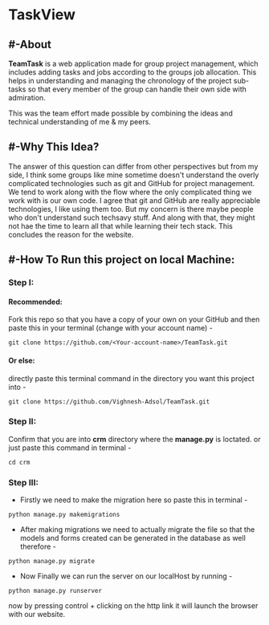 # TaskView


## #-About
**TeamTask** is a web application made for group project management, which includes adding tasks and jobs according to the groups job allocation.
This helps in understanding and managing the chronology of the project sub-tasks so that every member of the group can handle their own side with admiration.

This was the team effort made possible by combining the ideas and technical understanding of me & my peers.

## #-Why This Idea?
The answer of this question can differ from other perspectives but from my side, I think some groups like mine sometime doesn't understand the overly complicated technologies such as git and GitHub for project management. We tend to work along with the flow where the only complicated thing we work with is our own code. I agree that git and GitHub are really appreciable technologies, I like using them too. But my concern is there maybe people who don't understand such techsavy stuff. And along with that, they might not hae the time to learn all that while learning their tech stack. This concludes the reason for the website. 

## #-How To Run this project on local Machine:

### Step I:
#### Recommended:
Fork this repo so that you have a copy of your own on your GitHub and then paste this in your terminal (change <Your-account-name> with your account name) -

```shell
git clone https://github.com/<Your-account-name>/TeamTask.git
```
#### Or else:
directly paste this terminal command in the directory you want this project into -
```shell
git clone https://github.com/Vighnesh-Adsol/TeamTask.git
```

### Step II:
Confirm that you are into **crm** directory where the **manage.py** is loctated. or just paste this command in terminal -
```shell
cd crm
```

###  Step III:
- Firstly we need to make the migration here so paste this in terminal -
```shell
python manage.py makemigrations
```
- After making migrations we need to actually migrate the file so that the models and forms created can be generated in the database as well therefore -
```shell
python manage.py migrate
```
- Now Finally we can run the server on our localHost by running -
```shell
python manage.py runserver
```
now by pressing control + clicking on the http link it will launch the browser with our website.

